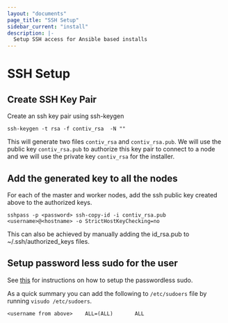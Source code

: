 ```yaml
---
layout: "documents"
page_title: "SSH Setup"
sidebar_current: "install"
description: |-
  Setup SSH access for Ansible based installs
---
```


# SSH Setup

## Create SSH Key Pair

Create an ssh key pair using ssh-keygen

``` 
ssh-keygen -t rsa -f contiv_rsa  -N "" 
```

This will generate two files `contiv_rsa` and `contiv_rsa.pub`. We will use the public key `contiv_rsa.pub` to authorize this key pair to connect to a node and we will use the private key `contiv_rsa` for the installer.

## Add the generated key to all the nodes

For each of the master and worker nodes, add the ssh public key created above to the authorized keys.

```
sshpass -p <password> ssh-copy-id -i contiv_rsa.pub <username>@<hostname> -o StrictHostKeyChecking=no 

```

This can also be achieved by manually adding the id_rsa.pub to ~/.ssh/authorized_keys files.

## Setup password less sudo for the user

See [this](https://wiki.centos.org/TipsAndTricks/BecomingRoot) for instructions on how to setup the passwordless sudo.

As a quick summary you can add the following to `/etc/sudoers` file by running `visudo /etc/sudoers`.
```
<username from above>    ALL=(ALL)       ALL
```